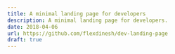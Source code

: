 ```yaml
---
title: A minimal landing page for developers
description: A minimal landing page for developers.
date: 2018-04-06
url: https://github.com/flexdinesh/dev-landing-page
draft: true
---
```

